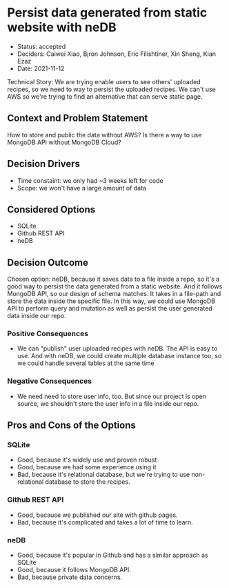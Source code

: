 # Persist data generated from static website with neDB

* Status: accepted  
* Deciders: Caiwei Xiao, Bjron Johnson, Eric Filishtiner, Xin Sheng, Kian Ezaz  
* Date: 2021-11-12 

Technical Story: We are trying enable users to see others' uploaded recipes, so we need to way to persist the uploaded recipes. We can't use AWS so we're trying to find an alternative that can serve static page.

## Context and Problem Statement

How to store and public the data without AWS?
Is there a way to use MongoDB API without MongoDB Cloud?

## Decision Drivers 

* Time constaint: we only had ~3 weeks left for code
* Scope: we won't have a large amount of data

## Considered Options

* SQLite
* Github REST API
* neDB

## Decision Outcome

Chosen option: neDB, because it saves data to a file inside a repo, so it's a good way to persist the data generated from a static website. And it follows MongoDB API, so our design of schema matches.  It takes in a file-path and store the data inside the specific file. In this way, we could use MongoDB API to perform query and mutation as well as persist the user generated data inside our repo. 

### Positive Consequences <!-- optional -->

* We can "publish" user uploaded recipes with neDB. The API is easy to use. And with neDB, we could create multiple database instance too, so we could handle several tables at the same time

### Negative Consequences <!-- optional -->

* We need need to store user info, too. But since our project is open source, we shouldn't store the user info in a file inside our repo.

## Pros and Cons of the Options <!-- optional -->

### SQLite

* Good, because it's widely use and proven robust
* Good, because we had some experience using it
* Bad, because it's relational database, but we're trying to use non-relational database to store the recipes.

### Github REST API

* Good, because we published our site with github pages.
* Bad, because it's complicated and takes a lot of time to learn.

### neDB

* Good, because it's popular in Github and has a similar approach as SQLite
* Good, because it follows MongoDB API.
* Bad, because private data concerns.